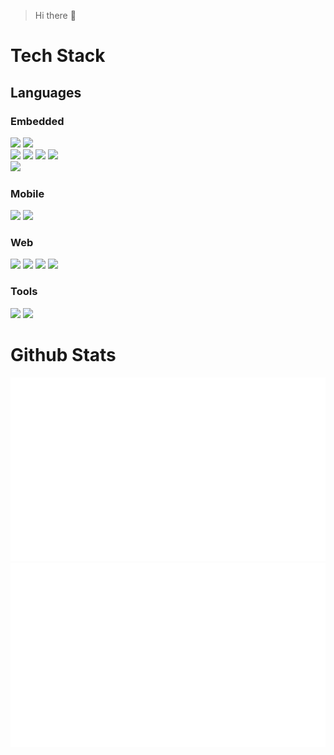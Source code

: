 > Hi there 👋

# Tech Stack

## Languages

### Embedded

<img src="https://img.shields.io/badge/cplusplus-00599C?logo=cplusplus&logoColor=white"> <img src="https://img.shields.io/badge/python-3776AB?logo=python&logoColor=white">  
<img src="https://img.shields.io/badge/raspberrypi-A22846?logo=raspberrypi&logoColor=white"> <img src="https://img.shields.io/badge/stmicroelectronics-03234B?logo=stmicroelectronics&logoColor=white"> <img src="https://img.shields.io/badge/espressif-E7352C?logo=espressif&logoColor=white"> <img src="https://img.shields.io/badge/arduino-00878F?logo=arduino&logoColor=white">  
<img src="https://img.shields.io/badge/qt-41CD52?logo=qt&logoColor=white">

### Mobile

<img src="https://img.shields.io/badge/kotlin-7F52FF?logo=kotlin&logoColor=white"> <img src="https://img.shields.io/badge/swift-F05138?logo=swift&logoColor=white">

### Web

<img src="https://img.shields.io/badge/html5-E34F26?logo=html5&logoColor=white"> <img src="https://img.shields.io/badge/javascript-F7DF1E?logo=javascript&logoColor=white"> <img src="https://img.shields.io/badge/react-61DAFB?logo=react&logoColor=white"> <img src="https://img.shields.io/badge/typescript-3178C6?logo=typescript&logoColor=white">

### Tools

<img src="https://img.shields.io/badge/jira-0052CC?logo=jira&logoColor=white"> <img src="https://img.shields.io/badge/figma-F24E1E?logo=figma&logoColor=white">

# Github Stats


![](https://raw.githubusercontent.com/dhkim6956/github-stats/master/generated/overview.svg#gh-light-mode-only)
![](https://raw.githubusercontent.com/dhkim6956/github-stats/master/generated/languages.svg#gh-light-mode-only)



<!--
**dhkim6956/dhkim6956** is a ✨ _special_ ✨ repository because its `README.md` (this file) appears on your GitHub profile.

Here are some ideas to get you started:

- 🔭 I’m currently working on ...
- 🌱 I’m currently learning ...
- 👯 I’m looking to collaborate on ...
- 🤔 I’m looking for help with ...
- 💬 Ask me about ...
- 📫 How to reach me: ...
- 😄 Pronouns: ...
- ⚡ Fun fact: ...
-->
